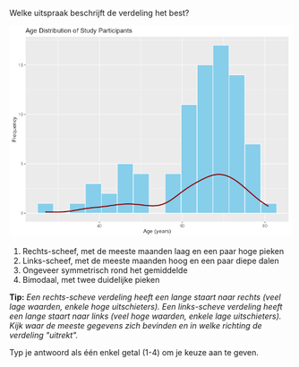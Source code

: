 Welke uitspraak beschrijft de verdeling het best?

![Leeftijdsverdeling](media/age_distribution.png)

1.	Rechts-scheef, met de meeste maanden laag en een paar hoge pieken
2.	Links-scheef, met de meeste maanden hoog en een paar diepe dalen
3.	Ongeveer symmetrisch rond het gemiddelde
4.	Bimodaal, met twee duidelijke pieken

**Tip:** *Een rechts-scheve verdeling heeft een lange staart naar rechts (veel lage waarden, enkele hoge uitschieters). Een links-scheve verdeling heeft een lange staart naar links (veel hoge waarden, enkele lage uitschieters). Kijk waar de meeste gegevens zich bevinden en in welke richting de verdeling "uitrekt".*

Typ je antwoord als één enkel getal (1-4) om je keuze aan te geven.